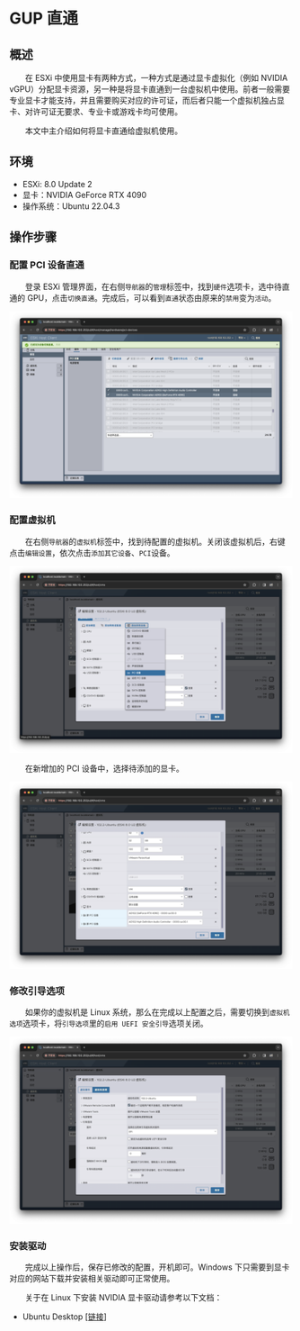 # GUP 直通
## 概述
&emsp;&emsp;在 ESXi 中使用显卡有两种方式，一种方式是通过显卡虚拟化（例如 NVIDIA vGPU）分配显卡资源，另一种是将显卡直通到一台虚拟机中使用。前者一般需要专业显卡才能支持，并且需要购买对应的许可证，而后者只能一个虚拟机独占显卡、对许可证无要求、专业卡或游戏卡均可使用。

&emsp;&emsp;本文中主介绍如何将显卡直通给虚拟机使用。

## 环境

- ESXi: 8.0 Update 2
- 显卡：NVIDIA GeForce RTX 4090
- 操作系统：Ubuntu 22.04.3

## 操作步骤
### 配置 PCI 设备直通
&emsp;&emsp;登录 ESXi 管理界面，在右侧`导航器`的`管理`标签中，找到`硬件`选项卡，选中待直通的 GPU，点击`切换直通`。完成后，可以看到`直通`状态由原来的`禁用`变为`活动`。

![](./assets/gpu-pass-through_00.png)

### 配置虚拟机
&emsp;&emsp;在右侧`导航器`的`虚拟机`标签中，找到待配置的虚拟机。关闭该虚拟机后，右键点击`编辑设置`，依次点击`添加其它设备`、`PCI`设备。

![](./assets/gpu-pass-through_01.png)

&emsp;&emsp;在新增加的 PCI 设备中，选择待添加的显卡。

![](./assets/gpu-pass-through_02.png)

### 修改引导选项
&emsp;&emsp;如果你的虚拟机是 Linux 系统，那么在完成以上配置之后，需要切换到`虚拟机选项`选项卡，将`引导选项`里的`启用 UEFI 安全引导`选项关闭。

![](./assets/gpu-pass-through_03.png)

### 安装驱动
&emsp;&emsp;完成以上操作后，保存已修改的配置，开机即可。Windows 下只需要到显卡对应的网站下载并安装相关驱动即可正常使用。

&emsp;&emsp;关于在 Linux 下安装 NVIDIA 显卡驱动请参考以下文档：

- Ubuntu Desktop [[链接](/blogs/linux/ubuntu/nvidia-driver)]
